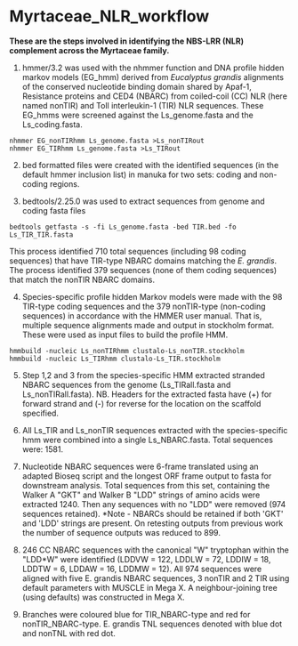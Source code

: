 # Myrtaceae_NLR_workflow

**These are the steps involved in identifying the NBS-LRR (NLR) complement across the Myrtaceae family.**

1. hmmer/3.2 was used with the nhmmer function and DNA profile hidden markov models (EG_hmm) derived from *Eucalyptus grandis* alignments of the conserved nucleotide binding domain shared by Apaf-1, Resistance proteins and CED4 (NBARC) from coiled-coil (CC) NLR (here named nonTIR) and Toll interleukin-1 (TIR) NLR sequences. These EG_hmms were screened against the Ls_genome.fasta and the Ls_coding.fasta.

```
nhmmer EG_nonTIRhmm Ls_genome.fasta >Ls_nonTIRout
nhmmer EG_TIRhmm Ls_genome.fasta >Ls_TIRout
```

2. bed formatted files were created with the identified sequences (in the default hmmer inclusion list) in manuka for two sets: coding and non-coding regions.

3. bedtools/2.25.0 was used to extract sequences from genome and coding fasta files

```
bedtools getfasta -s -fi Ls_genome.fasta -bed TIR.bed -fo Ls_TIR_TIR.fasta
```

This process identified 710 total sequences (including 98 coding sequences) that have TIR-type NBARC domains matching the *E. grandis*. The process identified 379 sequences (none of them coding sequences) that match the nonTIR NBARC domains.

4. Species-specific profile hidden Markov models were made with the 98 TIR-type coding sequences and the 379 nonTIR-type (non-coding sequences) in accordance with the HMMER user manual. That is, multiple sequence alignments made and output in stockholm format. These were used as input files to build the profile HMM.

```
hmmbuild -nucleic Ls_nonTIRhmm clustalo-Ls_nonTIR.stockholm
hmmbuild -nucleic Ls_TIRhmm clustalo-Ls_TIR.stockholm
```

5. Step 1,2 and 3 from the species-specific HMM extracted stranded NBARC sequences from the genome (Ls_TIRall.fasta and Ls_nonTIRall.fasta). NB. Headers for the extracted fasta have (+) for forward strand and (-) for reverse for the location on the scaffold specified.  

6. All Ls_TIR and Ls_nonTIR sequences extracted with the species-specific hmm were combined into a single Ls_NBARC.fasta. Total sequences were: 1581.

7. Nucleotide NBARC sequences were 6-frame translated using an adapted Bioseq script and the longest ORF frame output to fasta for downstream analysis. Total sequences from this set, containing the Walker A "GKT" and Walker B "LDD" strings of amino acids were extracted 1240. Then any sequences with no "LDD" were removed (974 sequences retained). *Note - NBARCs should be retained if both 'GKT' and 'LDD' strings are present. On retesting outputs from previous work the number of sequence outputs was reduced to 899. 

8. 246 CC NBARC sequences with the canonical "W" tryptophan within the "LDD*W" were identified (LDDVW = 122, LDDLW = 72, LDDIW = 18, LDDTW = 6, LDDAW = 16, LDDMW = 12). All 974 sequences were aligned with five E. grandis NBARC sequences, 3 nonTIR and 2 TIR using default parameters with MUSCLE in Mega X. A neighbour-joining tree (using defaults) was constructed in Mega X.

8. Branches were coloured blue for TIR_NBARC-type and red for nonTIR_NBARC-type. E. grandis TNL sequences denoted with blue dot and nonTNL with red dot.
